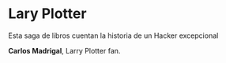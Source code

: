 # Lary Plotter

Esta saga de libros cuentan la historia de un Hacker excepcional

**Carlos Madrigal**, Larry Plotter fan.
